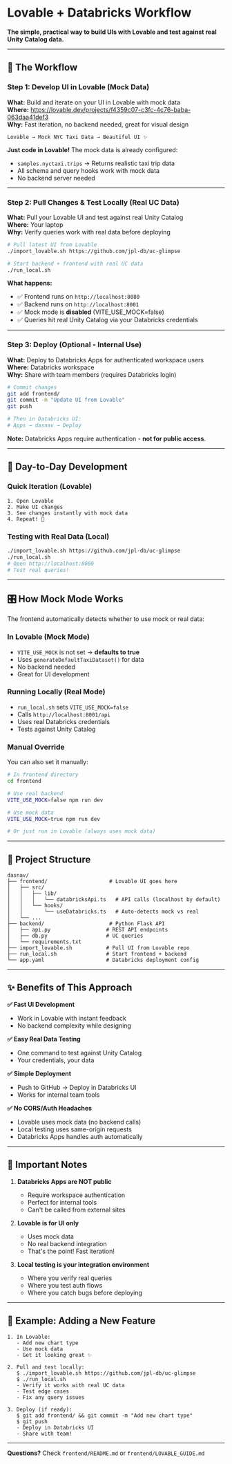 # Lovable + Databricks Workflow

**The simple, practical way to build UIs with Lovable and test against real Unity Catalog data.**

---

## 🎯 The Workflow

### **Step 1: Develop UI in Lovable (Mock Data)**

**What:** Build and iterate on your UI in Lovable with mock data  
**Where:** https://lovable.dev/projects/f4359c07-c3fc-4c76-baba-063daa41def3  
**Why:** Fast iteration, no backend needed, great for visual design

```
Lovable → Mock NYC Taxi Data → Beautiful UI ✨
```

**Just code in Lovable!** The mock data is already configured:
- `samples.nyctaxi.trips` → Returns realistic taxi trip data
- All schema and query hooks work with mock data
- No backend server needed

---

### **Step 2: Pull Changes & Test Locally (Real UC Data)**

**What:** Pull your Lovable UI and test against real Unity Catalog  
**Where:** Your laptop  
**Why:** Verify queries work with real data before deploying

```bash
# Pull latest UI from Lovable
./import_lovable.sh https://github.com/jpl-db/uc-glimpse

# Start backend + frontend with real UC data
./run_local.sh
```

**What happens:**
- ✅ Frontend runs on `http://localhost:8080`
- ✅ Backend runs on `http://localhost:8001`
- ✅ Mock mode is **disabled** (VITE_USE_MOCK=false)
- ✅ Queries hit real Unity Catalog via your Databricks credentials

---

### **Step 3: Deploy (Optional - Internal Use)**

**What:** Deploy to Databricks Apps for authenticated workspace users  
**Where:** Databricks workspace  
**Why:** Share with team members (requires Databricks login)

```bash
# Commit changes
git add frontend/
git commit -m "Update UI from Lovable"
git push

# Then in Databricks UI:
# Apps → dasnav → Deploy
```

**Note:** Databricks Apps require authentication - **not for public access**.

---

## 🔄 Day-to-Day Development

### **Quick Iteration (Lovable)**
```
1. Open Lovable
2. Make UI changes
3. See changes instantly with mock data
4. Repeat! 🚀
```

### **Testing with Real Data (Local)**
```bash
./import_lovable.sh https://github.com/jpl-db/uc-glimpse
./run_local.sh
# Open http://localhost:8080
# Test real queries!
```

---

## 🎛️ How Mock Mode Works

The frontend automatically detects whether to use mock or real data:

### **In Lovable (Mock Mode)**
- `VITE_USE_MOCK` is not set → **defaults to true**
- Uses `generateDefaultTaxiDataset()` for data
- No backend needed
- Great for UI development

### **Running Locally (Real Mode)**
- `run_local.sh` sets `VITE_USE_MOCK=false`
- Calls `http://localhost:8001/api`
- Uses real Databricks credentials
- Tests against Unity Catalog

### **Manual Override**
You can also set it manually:

```bash
# In frontend directory
cd frontend

# Use real backend
VITE_USE_MOCK=false npm run dev

# Use mock data
VITE_USE_MOCK=true npm run dev

# Or just run in Lovable (always uses mock data)
```

---

## 📁 Project Structure

```
dasnav/
├── frontend/                    # Lovable UI goes here
│   ├── src/
│   │   ├── lib/
│   │   │   └── databricksApi.ts   # API calls (localhost by default)
│   │   └── hooks/
│   │       └── useDatabricks.ts   # Auto-detects mock vs real
│   └── ...
├── backend/                     # Python Flask API
│   ├── api.py                  # REST API endpoints
│   ├── db.py                   # UC queries
│   └── requirements.txt
├── import_lovable.sh           # Pull UI from Lovable repo
├── run_local.sh                # Start frontend + backend
└── app.yaml                    # Databricks deployment config
```

---

## ✨ Benefits of This Approach

**✅ Fast UI Development**
- Work in Lovable with instant feedback
- No backend complexity while designing

**✅ Easy Real Data Testing**
- One command to test against Unity Catalog
- Your credentials, your data

**✅ Simple Deployment**
- Push to GitHub → Deploy in Databricks UI
- Works for internal team tools

**✅ No CORS/Auth Headaches**
- Lovable uses mock data (no backend calls)
- Local testing uses same-origin requests
- Databricks Apps handles auth automatically

---

## 🚨 Important Notes

1. **Databricks Apps are NOT public**  
   - Require workspace authentication
   - Perfect for internal tools
   - Can't be called from external sites

2. **Lovable is for UI only**  
   - Uses mock data
   - No real backend integration
   - That's the point! Fast iteration!

3. **Local testing is your integration environment**  
   - Where you verify real queries
   - Where you test auth flows
   - Where you catch bugs before deploying

---

## 📝 Example: Adding a New Feature

```
1. In Lovable:
   - Add new chart type
   - Use mock data
   - Get it looking great ✨

2. Pull and test locally:
   $ ./import_lovable.sh https://github.com/jpl-db/uc-glimpse
   $ ./run_local.sh
   - Verify it works with real UC data
   - Test edge cases
   - Fix any query issues

3. Deploy (if ready):
   $ git add frontend/ && git commit -m "Add new chart type"
   $ git push
   - Deploy in Databricks UI
   - Share with team!
```

---

**Questions?** Check `frontend/README.md` or `frontend/LOVABLE_GUIDE.md`

